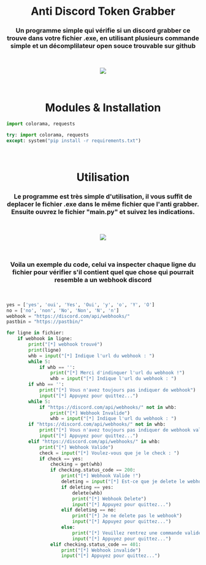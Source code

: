 <h1 align="center">Anti Discord Token Grabber</h1>
<h3 align="center">Un programme simple qui vérifie si un discord grabber ce trouve dans votre fichier .exe, en utilisant plusieurs commande simple et un décomplilateur open souce trouvable sur github</h3><br>
<p align="center"><img src="https://camo.githubusercontent.com/23b938114b74aebf335eda497b1e53030976a0255c6fadb319622c135c54c2c1/68747470733a2f2f6d656469612e67697068792e636f6d2f6d656469612f6a544e47335246364577626b7044344c5a782f67697068792e676966"></p><br>
<h1 align="center">Modules & Installation</h1>

```python
import colorama, requests
```

```python
try: import colorama, requests
except: system("pip install -r requirements.txt")
```

<br>
<h1 align="center">Utilisation</h1>
<h3 align="center">Le programme est très simple d'utilisation, il vous suffit de deplacer le fichier .exe dans le même fichier que l'anti grabber. Ensuite ouvrez le fichier "main.py" et suivez les indications.</h3><br>
<p align="center"><img src="https://cdn.discordapp.com/attachments/881202945444679691/890715662421475338/unknown.png"></p><br>
<h3 align="center">Voila un exemple du code, celui va inspecter chaque ligne du fichier pour vérifier s'il contient quel que chose qui pourrait resemble a un webhook discord</h3><br>

```python
yes = ['yes', 'oui', 'Yes', 'Oui', 'y', 'o', 'Y', 'O']
no = ['no', 'non', 'No', 'Non', 'N', 'n']
webhook = "https://discord.com/api/webhooks/"
pastbin = "https://pastbin/"

for ligne in fichier:
    if webhook in ligne:
        print("[*] webhook trouvé")
        print(ligne)
        whb = input("[*] Indique l'url du webhook : ")
        while 5:
            if whb == '':
                print("[*] Merci d'indinquer l'url du webhook !")
                whb = input("[*] Indique l'url du webhook : ")
        if whb == '':
            print("[*] Vous n'avez toujours pas indiquer de webhook")
            input("[*] Appuyez pour quittez...")
        while 5:
            if "https://discord.com/api/webhooks/" not in whb:
                print("[*] Webhook Invalide")
                whb = input("[*] Indique l'url du webhook : ")
        if "https://discord.com/api/webhooks/" not in whb:
            print("[*] Vous n'avez toujours pas indiquer de webhook valide")
            input("[*] Appuyez pour quittez...")
        elif "https://discord.com/api/webhooks/" in whb:
            print("[*] Webhook Valide")
            check = input("[*] Voulez-vous que je le check : ")
            if check == yes:
                checking = get(whb)
                if checking.status_code == 200:
                    print("[*] Webhook Valide !")
                    deleting = input("[*] Est-ce que je delete le webhook : ")
                    if deleting == yes:
                        delete(whb)
                        print("[*] Webhook Delete")
                        input("[*] Appuyez pour quittez...")
                    elif deleting == no:
                        print("[*] Je ne delete pas le webhook")
                        input("[*] Appuyez pour quittez...")
                    else: 
                        print("[*] Veuillez rentrez une commande valide")
                        input("[*] Appuyez pour quittez...")
                elif checking.status_code == 401:
                    print("[*] Webhook invalide")
                    input("[*] Appuyez pour quittez...")
```
